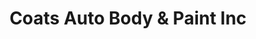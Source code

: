 ---
title: "Coats Auto Body & Paint Inc"
url: /garner/coats-auto-body-und-paint-inc/
shop: Autowerkstatt
---